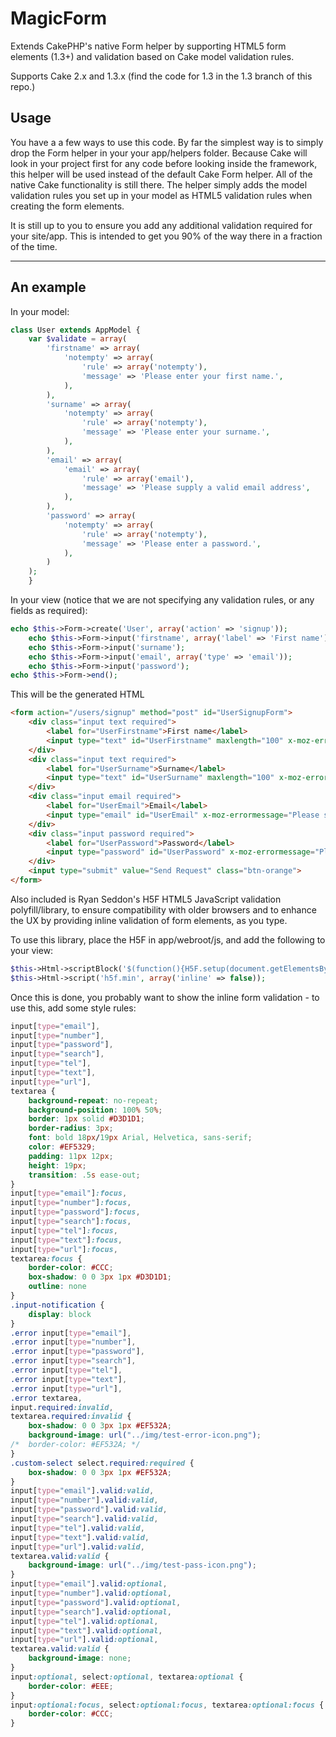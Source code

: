 MagicForm
=========

Extends CakePHP's native Form helper by supporting HTML5 form elements (1.3+) and validation based on Cake model validation rules.

Supports Cake 2.x and 1.3.x (find the code for 1.3 in the 1.3 branch of this repo.)

Usage
-----

You have a a few ways to use this code. By far the simplest way is to simply drop the Form helper in your your app/helpers folder. Because Cake will look in your project first for any code before looking inside the framework, this helper will be used instead of the default Cake Form helper. All of the native Cake functionality is still there. The helper simply adds the model validation rules you set up in your model as HTML5 validation rules when creating the form elements.

It is still up to you to ensure you add any additional validation required for your site/app. This is intended to get you 90% of the way there in a fraction of the time.

**********
An example
----------

In your model:
```php
class User extends AppModel {
	var $validate = array(
		'firstname' => array(
			'notempty' => array(
				'rule' => array('notempty'),
				'message' => 'Please enter your first name.',
			),
		),
		'surname' => array(
			'notempty' => array(
				'rule' => array('notempty'),
				'message' => 'Please enter your surname.',
			),
		),
		'email' => array(
			'email' => array(
				'rule' => array('email'),
				'message' => 'Please supply a valid email address',
			),
		),
		'password' => array(
			'notempty' => array(
				'rule' => array('notempty'),
				'message' => 'Please enter a password.',
			),
		)
	);
	}
```
In your view (notice that we are not specifying any validation rules, or any fields as required):
```php
echo $this->Form->create('User', array('action' => 'signup'));
    echo $this->Form->input('firstname', array('label' => 'First name'));
    echo $this->Form->input('surname');
    echo $this->Form->input('email', array('type' => 'email'));
    echo $this->Form->input('password');
echo $this->Form->end();
```
This will be the generated HTML
```html
<form action="/users/signup" method="post" id="UserSignupForm">
	<div class="input text required">
		<label for="UserFirstname">First name</label>
		<input type="text" id="UserFirstname" maxlength="100" x-moz-errormessage="Please enter your first name(s)." title="Please enter your first name(s)." required="required" name="data[User][firstname]">
	</div>
	<div class="input text required">
		<label for="UserSurname">Surname</label>
		<input type="text" id="UserSurname" maxlength="100" x-moz-errormessage="Please enter your surname." title="Please enter your surname." required="required" name="data[User][surname]">
	</div>
	<div class="input email required">
		<label for="UserEmail">Email</label>
		<input type="email" id="UserEmail" x-moz-errormessage="Please supply a valid email address" title="Please supply a valid email address" required="required" name="data[User][email]">
	</div>
	<div class="input password required">
		<label for="UserPassword">Password</label>
		<input type="password" id="UserPassword" x-moz-errormessage="Please enter a password." title="Please enter a password." required="required" name="data[User][password]">
	</div>
	<input type="submit" value="Send Request" class="btn-orange">
</form>
```

Also included is Ryan Seddon's H5F HTML5 JavaScript validation polyfill/library, to ensure compatibility with older browsers and to enhance the UX by providing inline validation of form elements, as you type.

To use this library, place the H5F in app/webroot/js, and add the following to your view:

```php
$this->Html->scriptBlock('$(function(){H5F.setup(document.getElementsByTagName("form"))})', array('inline' => false));
$this->Html->script('h5f.min', array('inline' => false));
```

Once this is done, you probably want to show the inline form validation - to use this, add some style rules:

```css
input[type="email"],
input[type="number"],
input[type="password"],
input[type="search"],
input[type="tel"],
input[type="text"],
input[type="url"],
textarea {
	background-repeat: no-repeat;
	background-position: 100% 50%;
	border: 1px solid #D3D1D1;
	border-radius: 3px;
	font: bold 18px/19px Arial, Helvetica, sans-serif;
	color: #EF5329;
	padding: 11px 12px;
	height: 19px;
	transition: .5s ease-out;
}
input[type="email"]:focus,
input[type="number"]:focus,
input[type="password"]:focus,
input[type="search"]:focus,
input[type="tel"]:focus,
input[type="text"]:focus,
input[type="url"]:focus,
textarea:focus {
	border-color: #CCC;
	box-shadow: 0 0 3px 1px #D3D1D1;
	outline: none
}
.input-notification {
	display: block
}
.error input[type="email"],
.error input[type="number"],
.error input[type="password"],
.error input[type="search"],
.error input[type="tel"],
.error input[type="text"],
.error input[type="url"],
.error textarea,
input.required:invalid,
textarea.required:invalid {
	box-shadow: 0 0 3px 1px #EF532A;
	background-image: url("../img/test-error-icon.png");
/*	border-color: #EF532A; */
}
.custom-select select.required:required {
	box-shadow: 0 0 3px 1px #EF532A;
}
input[type="email"].valid:valid,
input[type="number"].valid:valid,
input[type="password"].valid:valid,
input[type="search"].valid:valid,
input[type="tel"].valid:valid,
input[type="text"].valid:valid,
input[type="url"].valid:valid,
textarea.valid:valid {
	background-image: url("../img/test-pass-icon.png");
}
input[type="email"].valid:optional,
input[type="number"].valid:optional,
input[type="password"].valid:optional,
input[type="search"].valid:optional,
input[type="tel"].valid:optional,
input[type="text"].valid:optional,
input[type="url"].valid:optional,
textarea.valid:valid {
	background-image: none;
}
input:optional, select:optional, textarea:optional {
	border-color: #EEE;
}
input:optional:focus, select:optional:focus, textarea:optional:focus {
	border-color: #CCC;
}
```